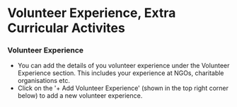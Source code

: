 # Volunteer Experience, Extra Curricular Activites

### Volunteer Experience

* You can add the details of you volunteer experience under the Volunteer Experience section. This includes your experience at NGOs, charitable organisations etc. 
* Click on the '+ Add Volunteer Experience' \(shown in the top right corner below\) to add a new volunteer experience.

